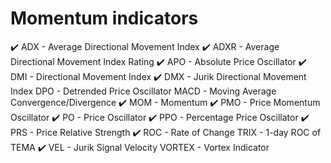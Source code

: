 # Momentum indicators

✔️ ADX - Average Directional Movement Index
✔️ ADXR - Average Directional Movement Index Rating
✔️ APO - Absolute Price Oscillator
✔️ DMI - Directional Movement Index
✔️ DMX - Jurik Directional Movement Index
DPO - Detrended Price Oscillator
MACD - Moving Average Convergence/Divergence
✔️ MOM - Momentum
✔️ PMO - Price Momentum Oscillator
✔️ PO - Price Oscillator
✔️ PPO - Percentage Price Oscillator
✔️ PRS - Price Relative Strength
✔️ ROC - Rate of Change
TRIX - 1-day ROC of TEMA
✔️ VEL - Jurik Signal Velocity
VORTEX - Vortex Indicator
